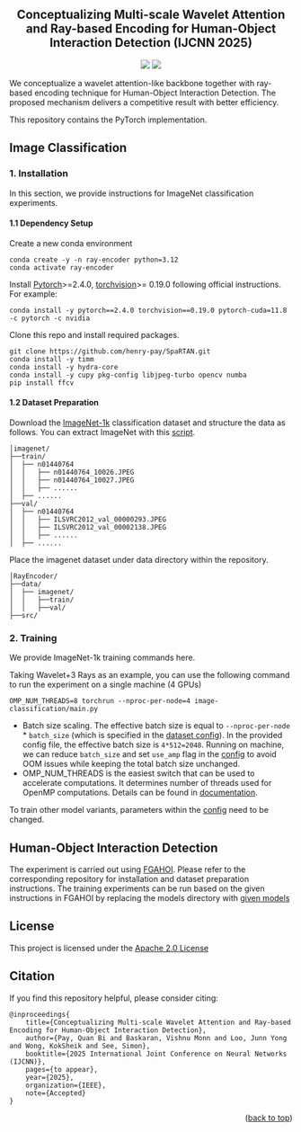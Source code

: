 <div align="center">
    <h2>Conceptualizing Multi-scale Wavelet Attention and Ray-based Encoding for Human-Object Interaction Detection (IJCNN 2025)</h2>
</div>

<p align="center">
    <a href="https://arxiv.org/abs/2507.10977" alt="arXiv">
    <img src="https://img.shields.io/badge/arXiv-2507.10977-b31b1b.svg?style=flat" /></a>
    <a href="https://github.com/henry-pay/RayEncoder/blob/main/LICENSE" alt="license">
        <img src="https://img.shields.io/badge/license-Apache--2.0-%23B7A800" />
    </a>
</p>

We conceptualize a wavelet attention-like backbone together with ray-based encoding technique for Human-Object Interaction Detection. The proposed mechanism delivers a competitive result with better efficiency.

This repository contains the PyTorch implementation.

## Image Classification

### 1. Installation

In this section, we provide instructions for ImageNet classification experiments.

#### 1.1 Dependency Setup

Create a new conda environment
```
conda create -y -n ray-encoder python=3.12
conda activate ray-encoder
```

Install [Pytorch](https://pytorch.org/)>=2.4.0, [torchvision](https://pytorch.org/vision/stable/index.html)>= 0.19.0 following official instructions. For example:
```
conda install -y pytorch==2.4.0 torchvision==0.19.0 pytorch-cuda=11.8 -c pytorch -c nvidia
```

Clone this repo and install required packages.
```
git clone https://github.com/henry-pay/SpaRTAN.git
conda install -y timm 
conda install -y hydra-core 
conda install -y cupy pkg-config libjpeg-turbo opencv numba
pip install ffcv
```

#### 1.2 Dataset Preparation

Download the [ImageNet-1k](http://image-net.org/) classification dataset and structure the data as follows. You can extract ImageNet with this [script](https://gist.github.com/BIGBALLON/8a71d225eff18d88e469e6ea9b39cef4).
```
│imagenet/
├──train/
│  ├── n01440764
│  │   ├── n01440764_10026.JPEG
│  │   ├── n01440764_10027.JPEG
│  │   ├── ......
│  ├── ......
├──val/
│  ├── n01440764
│  │   ├── ILSVRC2012_val_00000293.JPEG
│  │   ├── ILSVRC2012_val_00002138.JPEG
│  │   ├── ......
│  ├── ......
```

Place the imagenet dataset under data directory within the repository.
```
│RayEncoder/
├──data/
│  ├── imagenet/
│  │   ├──train/
│  │   ├──val/
├──src/
```

### 2. Training

We provide ImageNet-1k training commands here.

Taking Wavelet+3 Rays as an example, you can use the following command to run the experiment on a single machine (4 GPUs)
```
OMP_NUM_THREADS=8 torchrun --nproc-per-node=4 image-classification/main.py
```

- Batch size scaling. The effective batch size is equal to ``--nproc-per-node`` * ``batch_size`` (which is specified in the [dataset config](image-classification/config/dataset/imagenet.yaml)). In the provided config file, the effective batch size is ``4*512=2048``. Running on machine, we can reduce ``batch_size`` and set ``use_amp`` flag in the [config](image-classification/config/config.yaml) to avoid OOM issues while keeping the total batch size unchanged.
- OMP_NUM_THREADS is the easiest switch that can be used to accelerate computations. It determines number of threads used for OpenMP computations. Details can be found in [documentation](https://pytorch.org/tutorials/recipes/recipes/tuning_guide.html).

To train other model variants, parameters within the [config](image-classification/config) need to be changed.

## Human-Object Interaction Detection

The experiment is carried out using [FGAHOI](https://github.com/xiaomabufei/FGAHOI). Please refer to the corresponding repository for installation and dataset preparation instructions. The training experiments can be run based on the given instructions in FGAHOI by replacing the models directory with [given models](hoi-detection/models)

## License

This project is licensed under the [Apache 2.0 License](LICENSE)

## Citation

If you find this repository helpful, please consider citing:
```
@inproceedings{
    title={Conceptualizing Multi-scale Wavelet Attention and Ray-based Encoding for Human-Object Interaction Detection},
    author={Pay, Quan Bi and Baskaran, Vishnu Monn and Loo, Junn Yong and Wong, KokSheik and See, Simon},
    booktitle={2025 International Joint Conference on Neural Networks (IJCNN)},
    pages={to appear},
    year={2025},
    organization={IEEE},
    note={Accepted}
}
```

<p align="right">(<a href="#top">back to top</a>)</p>

